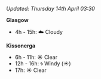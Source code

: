 *Updated: Thursday 14th April 03:30*

**Glasgow**

* 4h - 15h: :cloud: Cloudy

**Kissonerga**

* 6h - 11h: :sunny: Clear
* 12h - 16h: :cyclone: Windy (:sunny:)
* 17h: :sunny: Clear
